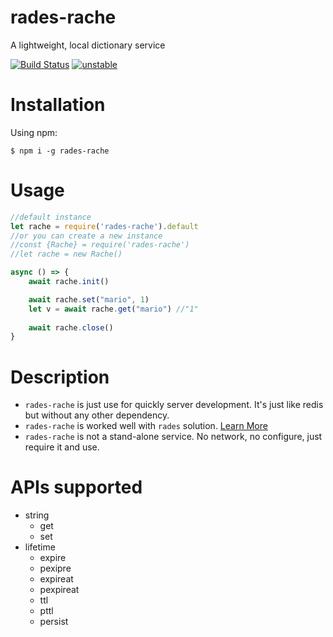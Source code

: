 # rades-rache
A lightweight, local dictionary service

[![Build Status](https://travis-ci.org/moriyalb/rades-rache.svg?branch=master)](https://travis-ci.org/moriyalb/rades-rache)
[![unstable](http://badges.github.io/stability-badges/dist/unstable.svg)](http://github.com/badges/stability-badges)

# Installation

Using npm:
```shell
$ npm i -g rades-rache
```

# Usage

```js
//default instance
let rache = require('rades-rache').default
//or you can create a new instance
//const {Rache} = require('rades-rache')
//let rache = new Rache()

async () => {
	await rache.init()

	await rache.set("mario", 1)
	let v = await rache.get("mario") //"1"
	
	await rache.close()
}
```

# Description

* `rades-rache` is just use for quickly server development. It's just like redis but without any other dependency.
* `rades-rache` is worked well with `rades` solution. [Learn More](https://github.com/moriyalb/rades)
* `rades-rache` is not a stand-alone service. No network, no configure, just require it and use. 

# APIs supported
* string
  * get
  * set
* lifetime
  * expire
  * pexipre
  * expireat
  * pexpireat
  * ttl
  * pttl
  * persist
